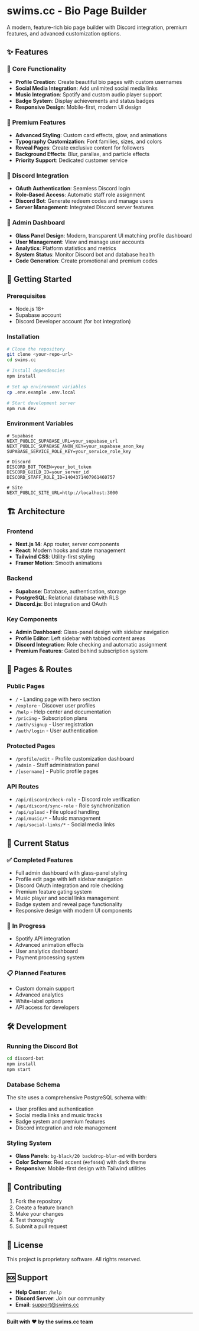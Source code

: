 # swims.cc - Bio Page Builder

A modern, feature-rich bio page builder with Discord integration, premium features, and advanced customization options.

## ✨ Features

### 🎨 **Core Functionality**
- **Profile Creation**: Create beautiful bio pages with custom usernames
- **Social Media Integration**: Add unlimited social media links
- **Music Integration**: Spotify and custom audio player support
- **Badge System**: Display achievements and status badges
- **Responsive Design**: Mobile-first, modern UI design

### 🌟 **Premium Features**
- **Advanced Styling**: Custom card effects, glow, and animations
- **Typography Customization**: Font families, sizes, and colors
- **Reveal Pages**: Create exclusive content for followers
- **Background Effects**: Blur, parallax, and particle effects
- **Priority Support**: Dedicated customer service

### 🔗 **Discord Integration**
- **OAuth Authentication**: Seamless Discord login
- **Role-Based Access**: Automatic staff role assignment
- **Discord Bot**: Generate redeem codes and manage users
- **Server Management**: Integrated Discord server features

### 👑 **Admin Dashboard**
- **Glass Panel Design**: Modern, transparent UI matching profile dashboard
- **User Management**: View and manage user accounts
- **Analytics**: Platform statistics and metrics
- **System Status**: Monitor Discord bot and database health
- **Code Generation**: Create promotional and premium codes

## 🚀 **Getting Started**

### Prerequisites
- Node.js 18+ 
- Supabase account
- Discord Developer account (for bot integration)

### Installation
```bash
# Clone the repository
git clone <your-repo-url>
cd swims.cc

# Install dependencies
npm install

# Set up environment variables
cp .env.example .env.local

# Start development server
npm run dev
```

### Environment Variables
```env
# Supabase
NEXT_PUBLIC_SUPABASE_URL=your_supabase_url
NEXT_PUBLIC_SUPABASE_ANON_KEY=your_supabase_anon_key
SUPABASE_SERVICE_ROLE_KEY=your_service_role_key

# Discord
DISCORD_BOT_TOKEN=your_bot_token
DISCORD_GUILD_ID=your_server_id
DISCORD_STAFF_ROLE_ID=1404371407961460757

# Site
NEXT_PUBLIC_SITE_URL=http://localhost:3000
```

## 🏗️ **Architecture**

### Frontend
- **Next.js 14**: App router, server components
- **React**: Modern hooks and state management
- **Tailwind CSS**: Utility-first styling
- **Framer Motion**: Smooth animations

### Backend
- **Supabase**: Database, authentication, storage
- **PostgreSQL**: Relational database with RLS
- **Discord.js**: Bot integration and OAuth

### Key Components
- **Admin Dashboard**: Glass-panel design with sidebar navigation
- **Profile Editor**: Left sidebar with tabbed content areas
- **Discord Integration**: Role checking and automatic assignment
- **Premium Features**: Gated behind subscription system

## 📱 **Pages & Routes**

### Public Pages
- `/` - Landing page with hero section
- `/explore` - Discover user profiles
- `/help` - Help center and documentation
- `/pricing` - Subscription plans
- `/auth/signup` - User registration
- `/auth/login` - User authentication

### Protected Pages
- `/profile/edit` - Profile customization dashboard
- `/admin` - Staff administration panel
- `/[username]` - Public profile pages

### API Routes
- `/api/discord/check-role` - Discord role verification
- `/api/discord/sync-role` - Role synchronization
- `/api/upload` - File upload handling
- `/api/music/*` - Music management
- `/api/social-links/*` - Social media links

## 🎯 **Current Status**

### ✅ **Completed Features**
- Full admin dashboard with glass-panel styling
- Profile edit page with left sidebar navigation
- Discord OAuth integration and role checking
- Premium feature gating system
- Music player and social links management
- Badge system and reveal page functionality
- Responsive design with modern UI components

### 🔄 **In Progress**
- Spotify API integration
- Advanced animation effects
- User analytics dashboard
- Payment processing system

### 📋 **Planned Features**
- Custom domain support
- Advanced analytics
- White-label options
- API access for developers

## 🛠️ **Development**

### Running the Discord Bot
```bash
cd discord-bot
npm install
npm start
```

### Database Schema
The site uses a comprehensive PostgreSQL schema with:
- User profiles and authentication
- Social media links and music tracks
- Badge system and premium features
- Discord integration and role management

### Styling System
- **Glass Panels**: `bg-black/20 backdrop-blur-md` with borders
- **Color Scheme**: Red accent (`#ef4444`) with dark theme
- **Responsive**: Mobile-first design with Tailwind utilities

## 🤝 **Contributing**

1. Fork the repository
2. Create a feature branch
3. Make your changes
4. Test thoroughly
5. Submit a pull request

## 📄 **License**

This project is proprietary software. All rights reserved.

## 🆘 **Support**

- **Help Center**: `/help`
- **Discord Server**: Join our community
- **Email**: support@swims.cc

---

**Built with ❤️ by the swims.cc team**
